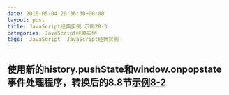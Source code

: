 ```yaml
---
date: 2016-05-04 20:36:30+00:00
layout: post
title: JavaScript经典实例 示例20-3
categories: JavaScript经典实例
tags:  JavaScript  JavaScript经典实例
---
```

使用新的history.pushState和window.onpopstate事件处理程序，转换后的8.8节[示例8-2](/JavaScript%E7%BB%8F%E5%85%B8%E5%AE%9E%E4%BE%8BExample8-2/)
----------------

<html>
    <head>
        <title>Remember me--new, and improved!</title>
        <meta content="text/html;charset=utf-8" http-equiv="Content-Type">
        <script>
            window.onload = function() {
                document.getElementById('next').onclick = nextPanel;
            }
            
            window.onpopstate = function(event) {
                
                // 检查event.state，如果找到了，重新载入
                if (!event.state) {
                    return;
                }
                
                var page = event.state.page;
                
                switch (page) {
                    case 'one' :
                    functionOne();
                    break;
                    case 'two' :
                    functionOne();
                    functionTwo();
                    break;
                    case 'three' :
                    functionOne();
                    functionTwo();
                    functionThree();
                }
                
            }
            
            // 按照按钮的类，显示下一个面板
            function nextPanel() {
                var page = document.getElementById('next').getAttribute('data-page');
                
                switch(page) {
                    case 'zero' :
                        functionOne();
                        break;
                    case 'one' :
                        functionTwo();
                        break;
                    case 'two' :
                        functionThree();
                }
                
            }
            // 设置两个按钮的类，并且，创建状态链接，添加到页面
            function setPage(page) {
                document.getElementById('next').setAttribute('data-page',page);
                window.history.pushState({ page : page}, 'Page ' + page, '?page=' + page);
            }
            
            // 函数one、two、three，修改div，设置按钮和链接
            function functionOne() {
                var square = document.getElementById('square');
                
                square.style.position = 'relative';
                square.style.left = '0';
                square.style.backgroundColor = '#f00';
                square.style.width = '200px';
                square.style.height = '200px';
                square.style.padding = '10px';
                square.style.margin = '20px';
                setPage('one');
            }
            
            function functionTwo() {
                var square = document.getElementById('square');
                
                square.style.backgroundColor = '#ff0';
                square.style.position = 'absolute';
                square.style.left = '200px';
                setPage('two');
            }
            
            function functionThree() {
                var square = document.getElementById('square');
                
                square.style.width = '400px';
                square.style.height = '400px';
                square.style.backgroundColor = '#0f0';
                square.style.left = '400px';
                setPage('three');
            }
        </script>
    </head>
    <body>
        <button id="next" data-page="zero">Next Action</button>
        <div id="square" class="zero">
            <p>This is the object</p>
        </div>
    </body>
</html>

源码如下：

``` html
<!DOCTYPE html>
<html>
    <head>
        <title>Remember me--new, and improved!</title>
        <meta content="text/html;charset=utf-8" http-equiv="Content-Type">
        <script>
            window.onload = function() {
                document.getElementById('next').onclick = nextPanel;
            }
            
            window.onpopstate = function(event) {
                
                // 检查event.state，如果找到了，重新载入
                if (!event.state) {
                    return;
                }
                
                var page = event.state.page;
                
                switch (page) {
                    case 'one' :
                    functionOne();
                    break;
                    case 'two' :
                    functionOne();
                    functionTwo();
                    break;
                    case 'three' :
                    functionOne();
                    functionTwo();
                    functionThree();
                }
                
            }
            
            // 按照按钮的类，显示下一个面板
            function nextPanel() {
                var page = document.getElementById('next').getAttribute('data-page');
                
                switch(page) {
                    case 'zero' :
                        functionOne();
                        break;
                    case 'one' :
                        functionTwo();
                        break;
                    case 'two' :
                        functionThree();
                }
                
            }
            // 设置两个按钮的类，并且，创建状态链接，添加到页面
            function setPage(page) {
                document.getElementById('next').setAttribute('data-page',page);
                window.history.pushState({ page : page}, 'Page ' + page, '?page=' + page);
            }
            
            // 函数one、two、three，修改div，设置按钮和链接
            function functionOne() {
                var square = document.getElementById('square');
                
                square.style.position = 'relative';
                square.style.left = '0';
                square.style.backgroundColor = '#f00';
                square.style.width = '200px';
                square.style.height = '200px';
                square.style.padding = '10px';
                square.style.margin = '20px';
                setPage('one');
            }
            
            function functionTwo() {
                var square = document.getElementById('square');
                
                square.style.backgroundColor = '#ff0';
                square.style.position = 'absolute';
                square.style.left = '200px';
                setPage('two');
            }
            
            function functionThree() {
                var square = document.getElementById('square');
                
                square.style.width = '400px';
                square.style.height = '400px';
                square.style.backgroundColor = '#0f0';
                square.style.left = '400px';
                setPage('three');
            }
        </script>
    </head>
    <body>
        <button id="next" data-page="zero">Next Action</button>
        <div id="square" class="zero">
            <p>This is the object</p>
        </div>
    </body>
</html>
``` 
